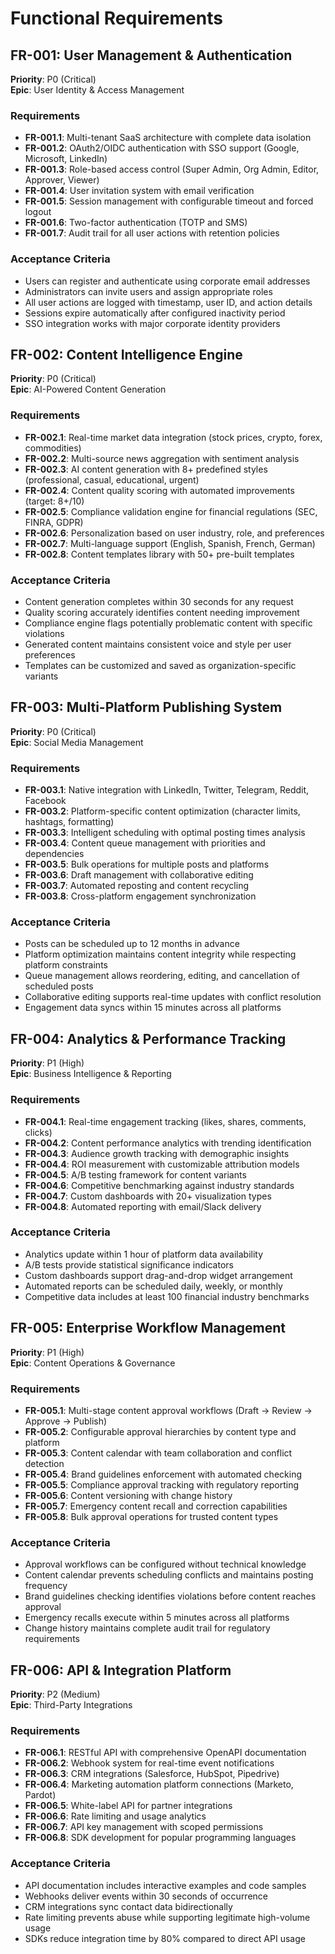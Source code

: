 # Functional Requirements

## FR-001: User Management & Authentication
**Priority**: P0 (Critical)  
**Epic**: User Identity & Access Management

### Requirements
- **FR-001.1**: Multi-tenant SaaS architecture with complete data isolation
- **FR-001.2**: OAuth2/OIDC authentication with SSO support (Google, Microsoft, LinkedIn)
- **FR-001.3**: Role-based access control (Super Admin, Org Admin, Editor, Approver, Viewer)
- **FR-001.4**: User invitation system with email verification
- **FR-001.5**: Session management with configurable timeout and forced logout
- **FR-001.6**: Two-factor authentication (TOTP and SMS)
- **FR-001.7**: Audit trail for all user actions with retention policies

### Acceptance Criteria
- Users can register and authenticate using corporate email addresses
- Administrators can invite users and assign appropriate roles
- All user actions are logged with timestamp, user ID, and action details
- Sessions expire automatically after configured inactivity period
- SSO integration works with major corporate identity providers

## FR-002: Content Intelligence Engine
**Priority**: P0 (Critical)  
**Epic**: AI-Powered Content Generation

### Requirements  
- **FR-002.1**: Real-time market data integration (stock prices, crypto, forex, commodities)
- **FR-002.2**: Multi-source news aggregation with sentiment analysis
- **FR-002.3**: AI content generation with 8+ predefined styles (professional, casual, educational, urgent)
- **FR-002.4**: Content quality scoring with automated improvements (target: 8+/10)
- **FR-002.5**: Compliance validation engine for financial regulations (SEC, FINRA, GDPR)
- **FR-002.6**: Personalization based on user industry, role, and preferences
- **FR-002.7**: Multi-language support (English, Spanish, French, German)
- **FR-002.8**: Content templates library with 50+ pre-built templates

### Acceptance Criteria  
- Content generation completes within 30 seconds for any request
- Quality scoring accurately identifies content needing improvement
- Compliance engine flags potentially problematic content with specific violations
- Generated content maintains consistent voice and style per user preferences
- Templates can be customized and saved as organization-specific variants

## FR-003: Multi-Platform Publishing System
**Priority**: P0 (Critical)  
**Epic**: Social Media Management

### Requirements
- **FR-003.1**: Native integration with LinkedIn, Twitter, Telegram, Reddit, Facebook
- **FR-003.2**: Platform-specific content optimization (character limits, hashtags, formatting)
- **FR-003.3**: Intelligent scheduling with optimal posting times analysis  
- **FR-003.4**: Content queue management with priorities and dependencies
- **FR-003.5**: Bulk operations for multiple posts and platforms
- **FR-003.6**: Draft management with collaborative editing
- **FR-003.7**: Automated reposting and content recycling
- **FR-003.8**: Cross-platform engagement synchronization

### Acceptance Criteria
- Posts can be scheduled up to 12 months in advance
- Platform optimization maintains content integrity while respecting platform constraints
- Queue management allows reordering, editing, and cancellation of scheduled posts
- Collaborative editing supports real-time updates with conflict resolution
- Engagement data syncs within 15 minutes across all platforms

## FR-004: Analytics & Performance Tracking  
**Priority**: P1 (High)  
**Epic**: Business Intelligence & Reporting

### Requirements
- **FR-004.1**: Real-time engagement tracking (likes, shares, comments, clicks)
- **FR-004.2**: Content performance analytics with trending identification
- **FR-004.3**: Audience growth tracking with demographic insights
- **FR-004.4**: ROI measurement with customizable attribution models
- **FR-004.5**: A/B testing framework for content variants
- **FR-004.6**: Competitive benchmarking against industry standards
- **FR-004.7**: Custom dashboards with 20+ visualization types
- **FR-004.8**: Automated reporting with email/Slack delivery

### Acceptance Criteria  
- Analytics update within 1 hour of platform data availability
- A/B tests provide statistical significance indicators
- Custom dashboards support drag-and-drop widget arrangement
- Automated reports can be scheduled daily, weekly, or monthly
- Competitive data includes at least 100 financial industry benchmarks

## FR-005: Enterprise Workflow Management
**Priority**: P1 (High)  
**Epic**: Content Operations & Governance

### Requirements
- **FR-005.1**: Multi-stage content approval workflows (Draft → Review → Approve → Publish)
- **FR-005.2**: Configurable approval hierarchies by content type and platform
- **FR-005.3**: Content calendar with team collaboration and conflict detection
- **FR-005.4**: Brand guidelines enforcement with automated checking
- **FR-005.5**: Compliance approval tracking with regulatory reporting
- **FR-005.6**: Content versioning with change history
- **FR-005.7**: Emergency content recall and correction capabilities
- **FR-005.8**: Bulk approval operations for trusted content types

### Acceptance Criteria
- Approval workflows can be configured without technical knowledge
- Content calendar prevents scheduling conflicts and maintains posting frequency
- Brand guidelines checking identifies violations before content reaches approval
- Emergency recalls execute within 5 minutes across all platforms
- Change history maintains complete audit trail for regulatory requirements

## FR-006: API & Integration Platform
**Priority**: P2 (Medium)  
**Epic**: Third-Party Integrations

### Requirements  
- **FR-006.1**: RESTful API with comprehensive OpenAPI documentation
- **FR-006.2**: Webhook system for real-time event notifications
- **FR-006.3**: CRM integrations (Salesforce, HubSpot, Pipedrive)
- **FR-006.4**: Marketing automation platform connections (Marketo, Pardot)
- **FR-006.5**: White-label API for partner integrations
- **FR-006.6**: Rate limiting and usage analytics
- **FR-006.7**: API key management with scoped permissions
- **FR-006.8**: SDK development for popular programming languages

### Acceptance Criteria
- API documentation includes interactive examples and code samples
- Webhooks deliver events within 30 seconds of occurrence
- CRM integrations sync contact data bidirectionally
- Rate limiting prevents abuse while supporting legitimate high-volume usage
- SDKs reduce integration time by 80% compared to direct API usage
